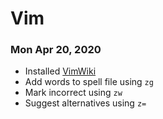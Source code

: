 # Vim

### Mon Apr 20, 2020

- Installed [VimWiki](VimWiki)
- Add words to spell file using `zg`
- Mark incorrect using `zw`
- Suggest alternatives using `z=`
